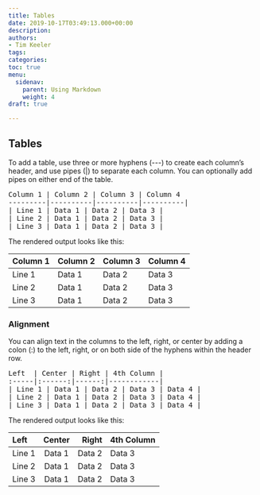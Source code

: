 ```yaml
---
title: Tables
date: 2019-10-17T03:49:13.000+00:00
description: 
authors:
- Tim Keeler
tags: 
categories: 
toc: true
menu:
  sidenav:
    parent: Using Markdown
    weight: 4
draft: true

---
```

## Tables
To add a table, use three or more hyphens (---) to create each column’s header, and use pipes (|) to separate each column. You can optionally add pipes on either end of the table.

<pre>
Column 1 | Column 2 | Column 3 | Column 4
---------|----------|----------|----------|
| Line 1 | Data 1 | Data 2 | Data 3 |
| Line 2 | Data 1 | Data 2 | Data 3 |
| Line 3 | Data 1 | Data 2 | Data 3 |
</pre>

The rendered output looks like this:

Column 1 | Column 2 | Column 3 | Column 4
---------|----------|----------|----------|
| Line 1 | Data 1 | Data 2 | Data 3 |
| Line 2 | Data 1 | Data 2 | Data 3 |
| Line 3 | Data 1 | Data 2 | Data 3 |

### Alignment
You can align text in the columns to the left, right, or center by adding a colon (:) to the left, right, or on both side of the hyphens within the header row.

<pre>
Left  | Center | Right | 4th Column |
:-----|:------:|------:|------------|
| Line 1 | Data 1 | Data 2 | Data 3 | Data 4 |
| Line 2 | Data 1 | Data 2 | Data 3 | Data 4 |
| Line 3 | Data 1 | Data 2 | Data 3 | Data 4 |
</pre>

The rendered output looks like this:

Left  | Center | Right | 4th Column |
:-----|:------:|------:|------------|
| Line 1 | Data 1 | Data 2 | Data 3 | Data 4 |
| Line 2 | Data 1 | Data 2 | Data 3 | Data 4 |
| Line 3 | Data 1 | Data 2 | Data 3 | Data 4 |